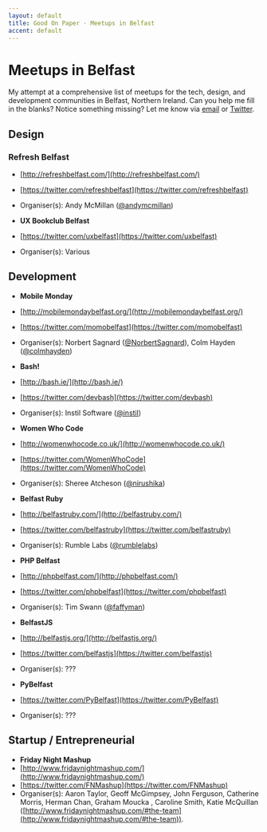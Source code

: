 ```yaml
---
layout: default
title: Good On Paper · Meetups in Belfast
accent: default
---
```


# Meetups in Belfast

My attempt at a comprehensive list of meetups for the tech, design, and development communities in Belfast, Northern Ireland. Can you help me fill in the blanks? Notice something missing? Let me know via [email](mailto:andy@goodonpaper.com) or [Twitter](https://twitter.com/andymcmillan).

## Design

### Refresh Belfast
* [http://refreshbelfast.com/](http://refreshbelfast.com/)
* [https://twitter.com/refreshbelfast](https://twitter.com/refreshbelfast)
* Organiser(s): Andy McMillan ([@andymcmillan](https://twitter.com/andymcmillan))
 
* **UX Bookclub Belfast**
* [https://twitter.com/uxbelfast](https://twitter.com/uxbelfast)
* Organiser(s): Various

## Development

* **Mobile Monday**
* [http://mobilemondaybelfast.org/](http://mobilemondaybelfast.org/)
* [https://twitter.com/momobelfast](https://twitter.com/momobelfast)
* Organiser(s): Norbert Sagnard ([@NorbertSagnard](https://twitter.com/NorbertSagnard)), Colm Hayden ([@colmhayden](https://twitter.com/colmhayden))

* **Bash!**
* [http://bash.ie/](http://bash.ie/)
* [https://twitter.com/devbash](https://twitter.com/devbash)
* Organiser(s): Instil Software ([@instil](https://twitter.com/instil))

* **Women Who Code**
* [http://womenwhocode.co.uk/](http://womenwhocode.co.uk/)
* [https://twitter.com/WomenWhoCode](https://twitter.com/WomenWhoCode)
* Organiser(s): Sheree Atcheson ([@nirushika](https://twitter.com/nirushika))

* **Belfast Ruby**
* [http://belfastruby.com/](http://belfastruby.com/)
* [https://twitter.com/belfastruby](https://twitter.com/belfastruby)
* Organiser(s): Rumble Labs ([@rumblelabs](https://twitter.com/rumblelabs))

* **PHP Belfast**
* [http://phpbelfast.com/](http://phpbelfast.com/)
* [https://twitter.com/phpbelfast](https://twitter.com/phpbelfast)
* Organiser(s): Tim Swann ([@faffyman](https://twitter.com/faffyman))

* **BelfastJS**
* [http://belfastjs.org/](http://belfastjs.org/)
* [https://twitter.com/belfastjs](https://twitter.com/belfastjs)
* Organiser(s): ???
 
* **PyBelfast**
* [https://twitter.com/PyBelfast](https://twitter.com/PyBelfast)
* Organiser(s): ???

## Startup / Entrepreneurial

* **Friday Night Mashup**
* [http://www.fridaynightmashup.com/](http://www.fridaynightmashup.com/)
* [https://twitter.com/FNMashup](https://twitter.com/FNMashup)
* Organiser(s): Aaron Taylor, Geoff McGimpsey, John Ferguson, Catherine Morris, Herman Chan, Graham Moucka , Caroline Smith, Katie McQuillan ([http://www.fridaynightmashup.com/#the-team](http://www.fridaynightmashup.com/#the-team)).
